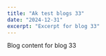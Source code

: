 ```yaml
---
title: "Ak test blogs 33"
date: "2024-12-31"
excerpt: "Excerpt for blog 33"
---
```


Blog content for blog 33